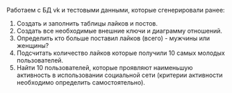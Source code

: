 Работаем с БД vk и тестовыми данными, которые сгенерировали ранее:

1. Создать и заполнить таблицы лайков и постов.
2. Создать все необходимые внешние ключи и диаграмму отношений.
3. Определить кто больше поставил лайков (всего) - мужчины или женщины?
4. Подсчитать количество лайков которые получили 10 самых молодых пользователей.
5. Найти 10 пользователей, которые проявляют наименьшую активность в использовании социальной сети (критерии активности необходимо определить самостоятельно).
